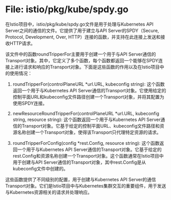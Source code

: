 # File: istio/pkg/kube/spdy.go

在Istio项目中，istio/pkg/kube/spdy.go文件是用于处理与Kubernetes API Server之间的通信的文件。它提供了用于建立与API Server的SPDY（Secure, Protocol, Development, Over, HTTP）连接的函数，并支持在此连接上发送和接收HTTP请求。

该文件中的函数roundTripperFor主要用于创建一个用于与API Server通信的Transport对象。其中，它定义了多个函数，每个函数都返回一个能够在SPDY连接上进行请求和响应的Transport对象。下面是这些函数的作用以及在Istio项目中的使用情况：

1. roundTripperFor(controlPlaneURL *url.URL, kubeconfig string): 这个函数返回一个用于与Kubernetes API Server通信的Transport对象。它使用给定的控制平面URL和kubeconfig文件路径创建一个Transport对象，并将其配置为使用SPDY连接。

2. newResourceRoundTripperFor(controlPlaneURL *url.URL, kubeconfig string, resource string): 这个函数返回一个用于与Kubernetes API Server通信的Transport对象。它基于给定的控制平面URL、kubeconfig文件路径和资源名称创建一个Transport对象，使得该Transport只代理特定资源的请求。

3. roundTripperForConfig(config *rest.Config, resource string): 这个函数返回一个用于与Kubernetes API Server通信的Transport对象。它基于给定的rest.Config和资源名称创建一个Transport对象。这个函数通常在Istio项目中用于创建与API Server通信的Transport对象，其中rest.Config是从kubeconfig文件中创建的。

这些函数提供了不同级别的配置，用于创建与Kubernetes API Server的通信Transport对象。它们是Istio项目中与Kubernetes集群交互的重要组件，用于发送与Kubernetes资源相关的请求并处理响应。

